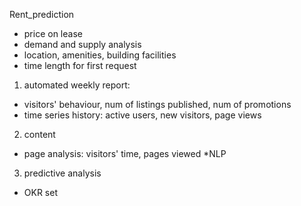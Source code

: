 Rent_prediction
* price on lease
* demand and supply analysis 
* location, amenities, building facilities  
* time length for first request 


1. automated weekly report: 
* visitors' behaviour, num of listings published, num of promotions
* time series history: active users, new visitors, page views
2. content
* page analysis: visitors' time, pages viewed
*NLP
3. predictive analysis
* OKR set 
